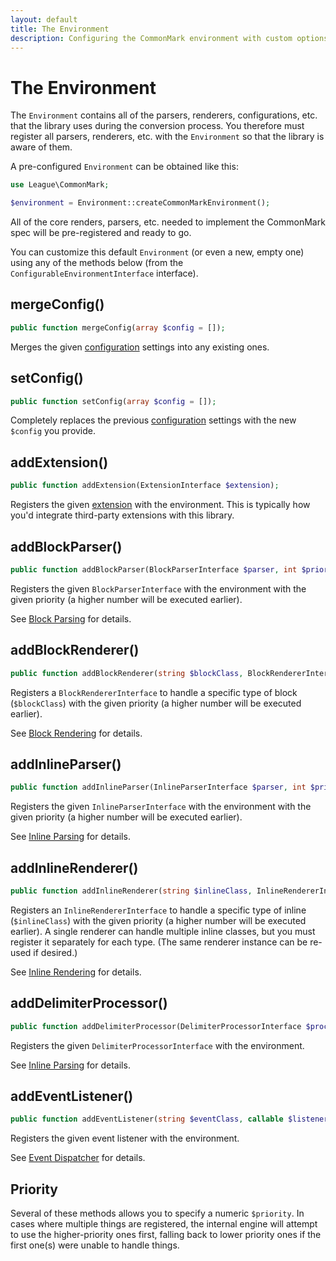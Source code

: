 ```yaml
---
layout: default
title: The Environment
description: Configuring the CommonMark environment with custom options and added functionality
---
```


# The Environment

The `Environment` contains all of the parsers, renderers, configurations, etc. that the library uses during the conversion process.  You therefore must register all parsers, renderers, etc. with the `Environment` so that the library is aware of them.

A pre-configured `Environment` can be obtained like this:

```php
use League\CommonMark;

$environment = Environment::createCommonMarkEnvironment();
```

All of the core renders, parsers, etc. needed to implement the CommonMark spec will be pre-registered and ready to go.

You can customize this default `Environment` (or even a new, empty one) using any of the methods below (from the `ConfigurableEnvironmentInterface` interface).

## mergeConfig()

```php
public function mergeConfig(array $config = []);
```

Merges the given [configuration](/1.3/configuration/) settings into any existing ones.

## setConfig()

```php
public function setConfig(array $config = []);
```

Completely replaces the previous [configuration](/1.3/configuration/) settings with the new `$config` you provide.

## addExtension()

```php
public function addExtension(ExtensionInterface $extension);
```

Registers the given [extension](/1.3/customization/extensions/) with the environment.  This is typically how you'd integrate third-party extensions with this library.

## addBlockParser()

```php
public function addBlockParser(BlockParserInterface $parser, int $priority = 0);
```

Registers the given `BlockParserInterface` with the environment with the given priority (a higher number will be executed earlier).

See [Block Parsing](/1.3/customization/block-parsing/) for details.

## addBlockRenderer()

```php
public function addBlockRenderer(string $blockClass, BlockRendererInterface $blockRenderer, int $priority = 0);
```

Registers a `BlockRendererInterface` to handle a specific type of block (`$blockClass`)  with the given priority (a higher number will be executed earlier).

See [Block Rendering](/1.3/customization/block-rendering/) for details.

## addInlineParser()

```php
public function addInlineParser(InlineParserInterface $parser, int $priority = 0);
```

Registers the given `InlineParserInterface` with the environment with the given priority (a higher number will be executed earlier).

See [Inline Parsing](/1.3/customization/inline-parsing/) for details.

## addInlineRenderer()

```php
public function addInlineRenderer(string $inlineClass, InlineRendererInterface $renderer, int $priority = 0);
```

Registers an `InlineRendererInterface` to handle a specific type of inline (`$inlineClass`) with the given priority (a higher number will be executed earlier).
A single renderer can handle multiple inline classes, but you must register it separately for each type. (The same renderer instance can be re-used if desired.)

See [Inline Rendering](/1.3/customization/inline-rendering/) for details.

## addDelimiterProcessor()

```php
public function addDelimiterProcessor(DelimiterProcessorInterface $processor);
```

Registers the given `DelimiterProcessorInterface` with the environment.

See [Inline Parsing](/1.3/customization/delimiter-processing/) for details.

## addEventListener()

```php
public function addEventListener(string $eventClass, callable $listener, int $priority = 0);
```

Registers the given event listener with the environment.

See [Event Dispatcher](/1.3/customization/event-dispatcher/) for details.

## Priority

Several of these methods allows you to specify a numeric `$priority`.  In cases where multiple things are registered, the internal engine will attempt to use the higher-priority ones first, falling back to lower priority ones if the first one(s) were unable to handle things.
